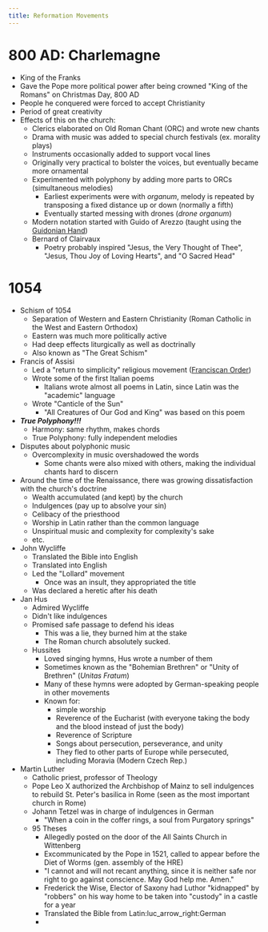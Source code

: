 ```yaml
---
title: Reformation Movements
---
```

# 800 AD: Charlemagne

- King of the Franks
- Gave the Pope more political power after being crowned "King of the Romans" on Christmas Day, 800 AD
- People he conquered were forced to accept Christianity
- Period of great creativity
- Effects of this on the church:
	- Clerics elaborated on Old Roman Chant (ORC) and wrote new chants
	- Drama with music was added to special church festivals (ex. morality plays)
	- Instruments occasionally added to support vocal lines
	- Originally very practical to bolster the voices, but eventually became more ornamental
	- Experimented with polyphony by adding more parts to ORCs (simultaneous melodies)
		- Earliest experiments were with *organum*, melody is repeated by transposing a fixed distance up or down (normally a fifth)
		- Eventually started messing with drones (*drone organum*)
	- Modern notation started with Guido of Arezzo (taught using the [Guidonian Hand](https://en.wikipedia.org/wiki/Guidonian_hand))
	- Bernard of Clairvaux
		- Poetry probably inspired "Jesus, the Very Thought of Thee", "Jesus, Thou Joy of Loving Hearts", and "O Sacred Head"

# 1054

- Schism of 1054
	- Separation of Western and Eastern Christianity (Roman Catholic in the West and Eastern Orthodox)
	- Eastern was much more politically active
	- Had deep effects liturgically as well as doctrinally
	- Also known as "The Great Schism"
- Francis of Assisi
	- Led a "return to simplicity" religious movement ([Franciscan Order](https://en.wikipedia.org/wiki/Franciscans))
	- Wrote some of the first Italian poems
		- Italians wrote almost all poems in Latin, since Latin was the "academic" language
	- Wrote "Canticle of the Sun"
		- "All Creatures of Our God and King" was based on this poem
- ***True Polyphony!!!***
	- Harmony: same rhythm, makes chords
	- True Polyphony: fully independent melodies
- Disputes about polyphonic music
	- Overcomplexity in music overshadowed the words
		- Some chants were also mixed with others, making the individual chants hard to discern
- Around the time of the Renaissance, there was growing dissatisfaction with the church's doctrine
	- Wealth accumulated (and kept) by the church
	- Indulgences (pay up to absolve your sin)
	- Celibacy of the priesthood
	- Worship in Latin rather than the common language
	- Unspiritual music and complexity for complexity's sake
	- etc.
- John Wycliffe
	- Translated the Bible into English
	- Translated into English
	- Led the "Lollard" movement
		- Once was an insult, they appropriated the title
	- Was declared a heretic after his death
- Jan Hus
	- Admired Wycliffe
	- Didn't like indulgences
	- Promised safe passage to defend his ideas
		- This was a lie, they burned him at the stake
		- The Roman church absolutely sucked.
	- Hussites
		- Loved singing hymns, Hus wrote a number of them
		- Sometimes known as the "Bohemian Brethren" or "Unity of Brethren" (*Unitas Fratum*)
		- Many of these hymns were adopted by German-speaking people in other movements
		- Known for:
			- simple worship
			- Reverence of the Eucharist (with everyone taking the body and the blood instead of just the body)
			- Reverence of Scripture
			- Songs about persecution, perseverance, and unity
			- They fled to other parts of Europe while persecuted, including Moravia (Modern Czech Rep.)
- Martin Luther
	- Catholic priest, professor of Theology
	- Pope Leo X authorized the Archbishop of Mainz to sell indulgences to rebuild St. Peter's basilica in Rome (seen as the most important church in Rome)
	- Johann Tetzel was in charge of indulgences in German
		- "When a coin in the coffer rings, a soul from Purgatory springs"
	- 95 Theses
		- Allegedly posted on the door of the All Saints Church in Wittenberg
		- Excommunicated by the Pope in 1521, called to appear before the Diet of Worms (gen. assembly of the HRE)
		- "I cannot and will not recant anything, since it is neither safe nor right to go against conscience. May God help me. Amen."
		- Frederick the Wise, Elector of Saxony had Luthor "kidnapped" by "robbers" on his way home to be taken into "custody" in a castle for a year
		- Translated the Bible from Latin:luc_arrow_right:German
		- 